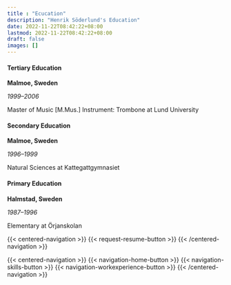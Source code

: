 ```yaml
---
title : "Ecucation"
description: "Henrik Söderlund's Education"
date: 2022-11-22T08:42:22+08:00
lastmod: 2022-11-22T08:42:22+08:00
draft: false
images: []
---
```


#### Tertiary Education

**Malmoe, Sweden**

*1999–2006*

Master of Music [M.Mus.] Instrument: Trombone at Lund University

#### Secondary Education

**Malmoe, Sweden**

*1996–1999*

Natural Sciences at Kattegattgymnasiet

#### Primary Education

**Halmstad, Sweden**

*1987–1996*

Elementary at Örjanskolan

{{< centered-navigation >}}
    {{< request-resume-button >}}
{{< /centered-navigation >}}

{{< centered-navigation >}}
    {{< navigation-home-button >}}
    {{< navigation-skills-button >}}
    {{< navigation-workexperience-button >}}
{{< /centered-navigation >}}
